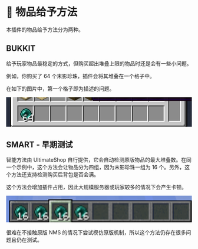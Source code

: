 # 🔑 物品给予方法

本插件的物品给予方法分为两种。

## BUKKIT

给予玩家物品最稳定的方式，但购买超出堆叠上限的物品时还是会有一些小问题。

例如，你购买了 64 个末影珍珠，插件会将其堆叠在一个格子中。

在如下的图片中，第一个格子即为描述的问题。

![](images/image7.png)

## SMART - 早期测试

智能方法由 UltimateShop 自行提供，它会自动检测原版物品的最大堆叠数。在同一个示例中，这个方法会让物品分为四组，因为末影珍珠一组为 16 个。另外，这个方法还支持检测购买后背包是否会满。

这个方法会增加插件占用，因此大规模服务器或玩家较多的情况下会产生卡顿。

![](images/image8.png)

很难在不接触原版 NMS 的情况下尝试模仿原版机制，所以这个方法仍存在很多问题且仍在测试。